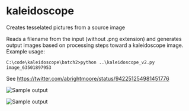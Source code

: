 # kaleidoscope
Creates tesselated pictures from a source image

Reads a filename from the input (without .png extension) and generates output images based on processing steps toward a kaleidoscope image. Example usage: 

    C:\code\kaleidoscope\batch2>python ..\kaleidoscope_v2.py image_63501897953


See https://twitter.com/abrightmoore/status/942251254981451776

![Sample output](https://i.imgur.com/6rGDtPK.png)

![Sample output](https://i.imgur.com/I3VqyiY.png)
